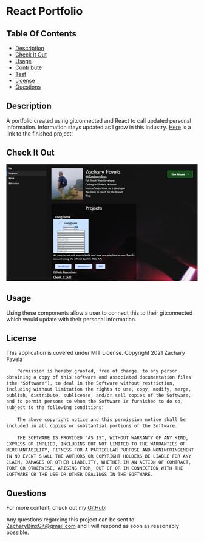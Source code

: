 # React Portfolio

## Table Of Contents
<!-- click each bullet to move to the associated section -->
* [Description](#description)
* [Check It Out](#check-it-out)
* [Usage](#usage)
* [Contribute](#contribute)
* [Test](#test)
* [License](#license)
* [Questions](#questions)
## Description

A portfolio created using gitconnected and React to call updated personal information. Information stays updated as I grow in this industry. [Here]() is a link to the finished project!

## Check It Out

![](public\Projects.PNG)

## Usage

Using these components allow a user to connect this to their gitconnected which would update with their personal information.


## License

This application is covered under MIT License.
Copyright 2021 Zachary Favela
       
        Permission is hereby granted, free of charge, to any person obtaining a copy of this software and associated documentation files (the "Software"), to deal in the Software without restriction, including without limitation the rights to use, copy, modify, merge, publish, distribute, sublicense, and/or sell copies of the Software, and to permit persons to whom the Software is furnished to do so, subject to the following conditions:
        
        The above copyright notice and this permission notice shall be included in all copies or substantial portions of the Software.
        
        THE SOFTWARE IS PROVIDED "AS IS", WITHOUT WARRANTY OF ANY KIND, EXPRESS OR IMPLIED, INCLUDING BUT NOT LIMITED TO THE WARRANTIES OF MERCHANTABILITY, FITNESS FOR A PARTICULAR PURPOSE AND NONINFRINGEMENT. IN NO EVENT SHALL THE AUTHORS OR COPYRIGHT HOLDERS BE LIABLE FOR ANY CLAIM, DAMAGES OR OTHER LIABILITY, WHETHER IN AN ACTION OF CONTRACT, TORT OR OTHERWISE, ARISING FROM, OUT OF OR IN CONNECTION WITH THE SOFTWARE OR THE USE OR OTHER DEALINGS IN THE SOFTWARE.
## Questions

For more content, check out my [GitHub](https://github.com/ZacharyBinx/)!

Any questions regarding this project can be sent to ZacharyBinxGit@gmail.com and I will respond as soon as reasonably possible.
